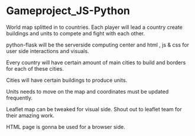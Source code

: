 # Gameproject_JS-Python
World map splitted in to countries. Each player will lead a country create buildings and units to compete and fight with each other.

python-flask will be the serverside computing center and html , js & css for user side interactions and visuals.


Every country will have certain amount of main cities to build and borders for each of these cities.

Cities will have certain buildings to produce units.

Units needs to move on the map and coordinates must be updated frequently.

Leaflet map can be tweaked for visual side. Shout out to leaflet team for their amazing work.

HTML page is gonna be used for a browser side.
